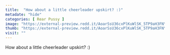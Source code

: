 ```yaml
---
title:  "How about a little cheerleader upskirt? :)"
metadate: "hide"
categories: [ Rear Pussy ]
image: "https://external-preview.redd.it/AoarSsU36cxPlKuWlSK_5TP9aH3FNY0npw1bRdMMq2E.jpg?auto=webp&s=057e18a2a39d0934418bfe4030e9c1cc608a780a"
thumb: "https://external-preview.redd.it/AoarSsU36cxPlKuWlSK_5TP9aH3FNY0npw1bRdMMq2E.jpg?width=1080&crop=smart&auto=webp&s=86dad36aab185c3770d5db38b79e76a472a40856"
visit: ""
---
```

How about a little cheerleader upskirt? :)
